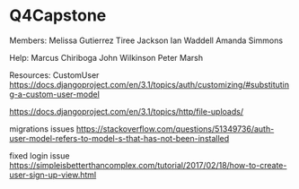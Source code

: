 # Q4Capstone

Members: 
Melissa Gutierrez
Tiree Jackson
Ian Waddell
Amanda Simmons

Help:
Marcus Chiriboga
John Wilkinson
Peter Marsh



Resources:
CustomUser
https://docs.djangoproject.com/en/3.1/topics/auth/customizing/#substituting-a-custom-user-model

https://docs.djangoproject.com/en/3.1/topics/http/file-uploads/

migrations issues
https://stackoverflow.com/questions/51349736/auth-user-model-refers-to-model-s-that-has-not-been-installed

fixed login issue
https://simpleisbetterthancomplex.com/tutorial/2017/02/18/how-to-create-user-sign-up-view.html
